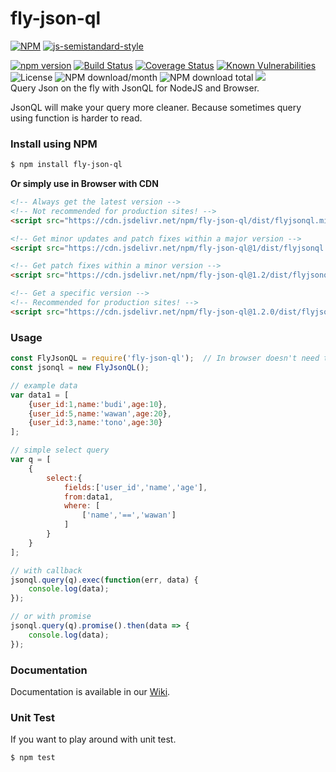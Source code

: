 # fly-json-ql
[![NPM](https://nodei.co/npm/fly-json-ql.png?downloads=true&downloadRank=true&stars=true)](https://nodei.co/npm/fly-json-ql/)
[![js-semistandard-style](https://raw.githubusercontent.com/standard/semistandard/master/badge.svg)](https://github.com/standard/semistandard)  
  
[![npm version](https://img.shields.io/npm/v/fly-json-ql.svg?style=flat-square)](https://www.npmjs.org/package/fly-json-ql)
[![Build Status](https://travis-ci.com/aalfiann/fly-json-ql.svg?branch=master)](https://travis-ci.com/aalfiann/fly-json-ql)
[![Coverage Status](https://coveralls.io/repos/github/aalfiann/fly-json-ql/badge.svg?branch=master)](https://coveralls.io/github/aalfiann/fly-json-ql?branch=master)
[![Known Vulnerabilities](https://snyk.io//test/github/aalfiann/fly-json-ql/badge.svg?targetFile=package.json)](https://snyk.io//test/github/aalfiann/fly-json-ql?targetFile=package.json)
![License](https://img.shields.io/npm/l/fly-json-ql)
![NPM download/month](https://img.shields.io/npm/dm/fly-json-ql.svg)
![NPM download total](https://img.shields.io/npm/dt/fly-json-ql.svg)
[![](https://data.jsdelivr.com/v1/package/npm/fly-json-ql/badge)](https://www.jsdelivr.com/package/npm/fly-json-ql)  
Query Json on the fly with JsonQL for NodeJS and Browser.  

JsonQL will make your query more cleaner. Because sometimes query using function is harder to read.

### Install using NPM
```bash
$ npm install fly-json-ql
```
**Or simply use in Browser with CDN**
```html
<!-- Always get the latest version -->
<!-- Not recommended for production sites! -->
<script src="https://cdn.jsdelivr.net/npm/fly-json-ql/dist/flyjsonql.min.js"></script>

<!-- Get minor updates and patch fixes within a major version -->
<script src="https://cdn.jsdelivr.net/npm/fly-json-ql@1/dist/flyjsonql.min.js"></script>

<!-- Get patch fixes within a minor version -->
<script src="https://cdn.jsdelivr.net/npm/fly-json-ql@1.2/dist/flyjsonql.min.js"></script>

<!-- Get a specific version -->
<!-- Recommended for production sites! -->
<script src="https://cdn.jsdelivr.net/npm/fly-json-ql@1.2.0/dist/flyjsonql.min.js"></script>
```

### Usage
```javascript
const FlyJsonQL = require('fly-json-ql');  // In browser doesn't need this line
const jsonql = new FlyJsonQL();

// example data
var data1 = [
    {user_id:1,name:'budi',age:10},
    {user_id:5,name:'wawan',age:20},
    {user_id:3,name:'tono',age:30}
];

// simple select query
var q = [
    {
        select:{
            fields:['user_id','name','age'],
            from:data1,
            where: [
                ['name','==','wawan']
            ]
        }
    }
];

// with callback
jsonql.query(q).exec(function(err, data) {
    console.log(data);
});

// or with promise
jsonql.query(q).promise().then(data => {
    console.log(data);
});
```

### Documentation
Documentation is available in our [Wiki](https://github.com/aalfiann/fly-json-ql/wiki).

### Unit Test
If you want to play around with unit test.
```bash
$ npm test
```